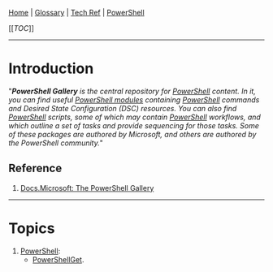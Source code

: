 [Home](/Slalom-LLC/Slalom-Consulting) | [Glossary](/Glossary) | [Tech Ref](/Tech-Ref) | [PowerShell](/Tech-Ref/Microsoft/PowerShell)

[[_TOC_]]

---
# Introduction
"_***PowerShell Gallery*** is the central repository for [PowerShell](/Tech-Ref/Microsoft/PowerShell) content. In it, you can find useful [PowerShell modules](/Tech-Ref/Microsoft/PowerShell#Modules) containing [PowerShell](/Tech-Ref/PowerShell) commands and Desired State Configuration (DSC) resources. You can also find [PowerShell](/Tech-Ref/PowerShell) scripts, some of which may contain [PowerShell](/Tech-Ref/PowerShell) workflows, and which outline a set of tasks and provide sequencing for those tasks. Some of these packages are authored by Microsoft, and others are authored by the PowerShell community._"

## Reference
1. [Docs.Microsoft: The PowerShell Gallery](https://docs.microsoft.com/en-us/powershell/scripting/gallery/overview)

---
# Topics
1. [PowerShell](/Tech-Ref/Microsoft/PowerShell):
   - [PowerShellGet](/Tech-Ref/Microsoft/PowerShell/PowerShellGet).
